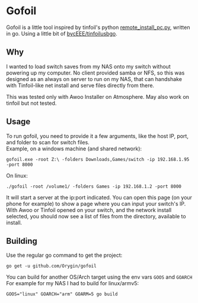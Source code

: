 # Gofoil
Gofoil is a little tool inspired by tinfoil's python [remote_install_pc.py](https://github.com/Adubbz/Tinfoil/blob/master/tools/remote_install_pc.py), written in go. Using a little bit of [bycEEE/tinfoilusbgo](github.com/bycEEE/tinfoilusbgo).  

## Why
I wanted to load switch saves from my NAS onto my switch without powering up my computer.
No client provided samba or NFS, so this was designed as an always on server to run on my NAS, that can handshake with Tinfoil-like net install
and serve files directly from there.  

This was tested only with Awoo Installer on Atmosphere. May also work on tinfoil but not tested.
 
## Usage
To run gofoil, you need to provide it a few arguments, like the host IP, port, and folder to scan for switch files.  
Example, on a windows machine (and shared network):   
```shell script
gofoil.exe -root Z:\ -folders Downloads,Games/switch -ip 192.168.1.95 -port 8000
```
On linux:
```shell script
./gofoil -root /volume1/ -folders Games -ip 192.168.1.2 -port 8000
```
It will start a server at the ip:port indicated. You can open this page (on your phone for example) to show a page where you can input your switch's IP.  
With Awoo or Tinfoil opened on your switch, and the network install selected, you should now see a list of files from the directory, available to install.

## Building
Use the regular go command to get the project:
```shell script
go get -u github.com/Orygin/gofoil
```
You can build for another OS/Arch target using the env vars `GOOS` and `GOARCH`  
For example for my NAS I had to build for linux/armv5:
```shell script
GOOS="linux" GOARCH="arm" GOARM=5 go build
```
